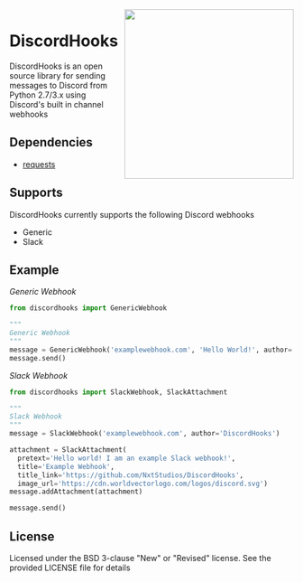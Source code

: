 <img src="https://maxcdn.icons8.com/Share/icon/Logos//discord_logo1600.png" align="right" height=300>

DiscordHooks
============
DiscordHooks is an open source library for sending messages to Discord from Python 2.7/3.x using Discord's built in channel webhooks

## Dependencies
* <a href="https://github.com/requests/requests">requests</a>


## Supports
DiscordHooks currently supports the following Discord webhooks
* Generic
* Slack

## Example

*Generic Webhook*
```python
from discordhooks import GenericWebhook

"""
Generic Webhook
"""
message = GenericWebhook('examplewebhook.com', 'Hello World!', author='DiscordHooks')
message.send()
```

*Slack Webhook*
```python
from discordhooks import SlackWebhook, SlackAttachment

"""
Slack Webhook
"""
message = SlackWebhook('examplewebhook.com', author='DiscordHooks')

attachment = SlackAttachment(
  pretext='Hello world! I am an example Slack webhook!',
  title='Example Webhook',
  title_link='https://github.com/NxtStudios/DiscordHooks',
  image_url='https://cdn.worldvectorlogo.com/logos/discord.svg')
message.addAttachment(attachment)

message.send()
```

## License
Licensed under the BSD 3-clause "New" or "Revised" license. See the provided LICENSE file for details